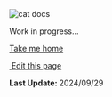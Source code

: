 <script setup>
    import Docs from "@lesli-dev/components/lesli-working.vue"
</script>
<Docs />
<section class="lesli-parche-working">
    <img alt="cat docs" src="/images/cats/dev.png" />
    <p>Work in progress...</p>
    <a href="/">Take me home</a>
</section>

<section class="lesli-markdown-info">
    <p><a target="blank" href="https://github.com/LesliTech/LesliBabel/tree/master/docs/about/dashboards.md"><i class="ri-external-link-fill"></i>&nbsp;Edit this page</a><p/>
    <p><b>Last Update: </b>2024/09/29</p>
</section>

<!-- This code was automatically generated -->
<!-- to update this docs please run rake docs:build -->

